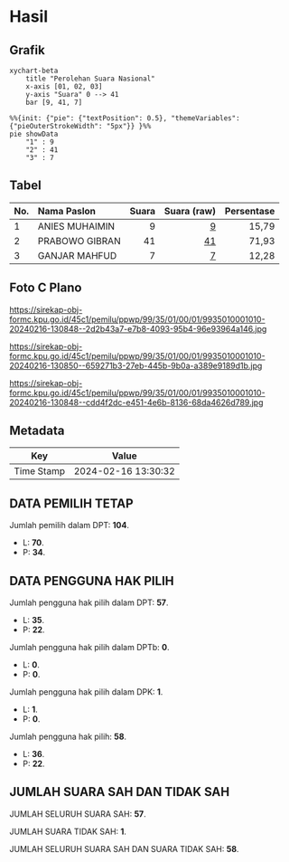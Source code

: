 # Hasil

## Grafik

```mermaid
xychart-beta
    title "Perolehan Suara Nasional"
    x-axis [01, 02, 03]
    y-axis "Suara" 0 --> 41
    bar [9, 41, 7]
```

```mermaid
%%{init: {"pie": {"textPosition": 0.5}, "themeVariables": {"pieOuterStrokeWidth": "5px"}} }%%
pie showData
    "1" : 9
    "2" : 41
    "3" : 7
```

## Tabel

| No. | Nama Paslon    | Suara | Suara (raw) | Persentase |
|:--- |:-------------- | -----:| -----------:| ----------:|
| 1   | ANIES MUHAIMIN | 9     | [9][p-1]    | 15,79      |
| 2   | PRABOWO GIBRAN | 41    | [41][p-2]   | 71,93      |
| 3   | GANJAR MAHFUD  | 7     | [7][p-3]    | 12,28      |


[p-1]: https://github.com/gigit-pemilu/pemilu-2024/blob/main/pilpres/hitung-suara/sub/99-luar-negeri/sub/35-davao-city-filipina/sub/01-davao-city-filipina/sub/0001-davao-city-filipina/sub/010-ksk-006/sub/paslon-1.txt
[p-2]: https://github.com/gigit-pemilu/pemilu-2024/blob/main/pilpres/hitung-suara/sub/99-luar-negeri/sub/35-davao-city-filipina/sub/01-davao-city-filipina/sub/0001-davao-city-filipina/sub/010-ksk-006/sub/paslon-2.txt
[p-3]: https://github.com/gigit-pemilu/pemilu-2024/blob/main/pilpres/hitung-suara/sub/99-luar-negeri/sub/35-davao-city-filipina/sub/01-davao-city-filipina/sub/0001-davao-city-filipina/sub/010-ksk-006/sub/paslon-3.txt

## Foto C Plano

https://sirekap-obj-formc.kpu.go.id/45c1/pemilu/ppwp/99/35/01/00/01/9935010001010-20240216-130848--2d2b43a7-e7b8-4093-95b4-96e93964a146.jpg

https://sirekap-obj-formc.kpu.go.id/45c1/pemilu/ppwp/99/35/01/00/01/9935010001010-20240216-130850--659271b3-27eb-445b-9b0a-a389e9189d1b.jpg

https://sirekap-obj-formc.kpu.go.id/45c1/pemilu/ppwp/99/35/01/00/01/9935010001010-20240216-130848--cdd4f2dc-e451-4e6b-8136-68da4626d789.jpg


## Metadata

| Key        | Value               |
| ---------- | ------------------- |
| Time Stamp | 2024-02-16 13:30:32 |


## DATA PEMILIH TETAP

Jumlah pemilih dalam DPT: **104**.
 * L: **70**.
 * P: **34**.

## DATA PENGGUNA HAK PILIH

Jumlah pengguna hak pilih dalam DPT: **57**.
 * L: **35**.
 * P: **22**.

Jumlah pengguna hak pilih dalam DPTb: **0**.
 * L: **0**.
 * P: **0**.

Jumlah pengguna hak pilih dalam DPK: **1**.
 * L: **1**.
 * P: **0**.

Jumlah pengguna hak pilih: **58**.
 * L: **36**.
 * P: **22**.

## JUMLAH SUARA SAH DAN TIDAK SAH

JUMLAH SELURUH SUARA SAH: **57**.

JUMLAH SUARA TIDAK SAH: **1**.

JUMLAH SELURUH SUARA SAH DAN SUARA TIDAK SAH: **58**.



